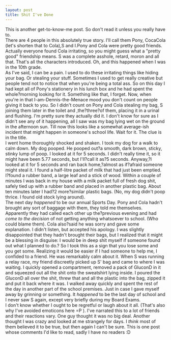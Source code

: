 ```yaml
---
layout: post
title: Shit I've Done
---
```


<div class="pre" >This is another get-to-know-me post. So don't read it unless you really have to.
<div class="pre" >There are 4 people in this absolutely true story. I'll call them Pony, CocaCola (let's shorten that to Cola),S and I.Pony and Cola were pretty good friends. Actually everyone found Cola irritating, so you might guess what a "pretty good" friendship means. S was a complete asshole, retard, moron and all that. That's all the characters introduced. Oh, and this happened when I was in the 10th grade.</div>
<div class="pre" >As I've said, I can be a pain. I used to do these irritating things like hiding your bag. Or stealing your stuff. Sometimes I used to get really creative but people tend not to notice that when you're being a total ass. So on this day I had kept all of Pony's stationery in his lunch box and he had spent the whole?morning looking for it. Something like that, I forget. Now, when you're in that I-am-Dennis-the-Menace mood you don't count on people giving it back to you. So I didn't count on Pony and Cola stealing my bag, S joining them later in the toilet and ,the?three?of them, placing it in a urinal and flushing. I'm pretty sure they actually did it. I don't know for sure as I didn't see any of it happening, all I saw was my bag lying wet on the ground in the afternoon sun. Till now this looks like a somewhat average-ish incident that might happen in someone's school life. Wait for it. The clue is in the title.
<div class="pre" >I went home thoroughly shocked and shaken. I took my dog for a walk to calm down. My dog pooped. He pooped out?a smooth, dark brown, sticky, stinky lump of poop. I looked at it for 5 seconds. I didn't really time it, so it might have been 5.77 seconds, but I'll?call it as?5 seconds. Anyway,?I looked at it for 5 seconds and ran back home,?almost as if?afraid someone might steal it. I found a half-litre packet of milk that had just been emptied. I?found a rubber band, a large leaf and a stick of wood. Within a couple of minutes I was back in my house with a milk packet full of fresh dog shit, safely tied up with a rubber band and placed in another plastic bag. About ten minutes later I had?2 more?similar plastic bags. (No, my dog didn't poop thrice. I found old stock lying around).
<div class="pre" >The next day <em >happened</em> to be our annual Sports Day. Pony and Cola hadn't brought any sort of baggage with them, they told me themselves. Apparently they had called each other up the?previous evening and had <em >come to the decision </em>of not getting anything whatsoever to school. (Who could blame them). Cola also?said he was sorry and gave some explanation. I didn't listen, but accepted his apology. I was slightly disappointed that they hadn't brought their bags, but I realized that it might be a blessing in disguise: I would be in deep shit myself if someone found out what I planned to do.? So I took this as a sign that you lose some and you get some. Realizing it would be easier if I had someone to help me, I confided to a friend. He was remarkably calm about it. When S was running a relay race, my friend discreetly picked up S' bag and came to where I was waiting. I quickly opened a compartment, removed a pack of GluconD in it and squeezed out all the shit onto the sweatshirt lying inside. I poured the GluconD all over the shit, threw that and all the plastic into the bag, zipped it and put it back where it was. I walked away quickly and spent the rest of the day in another part of the school premises. Just in case I gave myself away by grinning or something. It <em >happened </em>to be the last day of school and I never saw S again, except very briefly during my Board Exams.
<div class="pre" >I don't know whether I ought to be regretful or laugh about it all. (That's also why I've avoided emoticons here =P ). I've narrated this to a lot of friends and their reactions vary. One guy thought it was no big deal. Another thought I was crazy and looked at me strangely for days. I <em >think </em>most of them believed it to be true, but then again I can't be sure. This is one post whose comments I'd like to read, sadly I have no readers :D</div>
</div>
</div>
</div>
</div>
